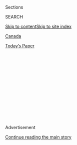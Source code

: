 <div id="app">

<div>

<div>

<div>

<div class="NYTAppHideMasthead css-1q2w90k e1suatyy0">

<div class="section css-ui9rw0 e1suatyy2">

<div class="css-eph4ug er09x8g0">

<div class="css-6n7j50">

</div>

<span class="css-1dv1kvn">Sections</span>

<div class="css-10488qs">

<span class="css-1dv1kvn">SEARCH</span>

</div>

[Skip to content](#site-content)[Skip to site
index](#site-index)

</div>

<div id="masthead-section-label" class="css-1wr3we4 eaxe0e00">

[Canada](https://www.nytimes3xbfgragh.onion/section/world/canada)

</div>

<div class="css-10698na e1huz5gh0">

</div>

</div>

<div id="masthead-bar-one" class="section hasLinks css-15hmgas e1csuq9d3">

<div class="css-uqyvli e1csuq9d0">

</div>

<div class="css-1uqjmks e1csuq9d1">

</div>

<div class="css-9e9ivx">

[](https://myaccount.nytimes3xbfgragh.onion/auth/login?response_type=cookie&client_id=vi)

</div>

<div class="css-1bvtpon e1csuq9d2">

[Today’s
Paper](https://www.nytimes3xbfgragh.onion/section/todayspaper)

</div>

</div>

</div>

</div>

<div data-aria-hidden="false">

<div id="site-content" data-role="main">

<div>

<div class="css-1aor85t" style="opacity:0.000000001;z-index:-1;visibility:hidden">

<div class="css-1hqnpie">

<div class="css-epjblv">

<span class="css-17xtcya">[Canada](/section/world/canada)</span><span class="css-x15j1o">|</span><span class="css-fwqvlz">Cracking
Open a Bottle of Calgary’s
Past</span>

</div>

<div class="css-k008qs">

<div class="css-1iwv8en">

<span class="css-18z7m18"></span>

<div>

</div>

</div>

<span class="css-1n6z4y">https://nyti.ms/32SdCWg</span>

<div class="css-1705lsu">

<div class="css-4xjgmj">

<div class="css-4skfbu" data-role="toolbar" data-aria-label="Social Media Share buttons, Save button, and Comments Panel with current comment count" data-testid="share-tools">

  - 
  - 
  - 
  - 
    
    <div class="css-6n7j50">
    
    </div>

  - 

</div>

</div>

</div>

</div>

</div>

</div>

<div id="NYT_TOP_BANNER_REGION" class="css-13pd83m">

</div>

<div id="top-wrapper" class="css-1sy8kpn">

<div id="top-slug" class="css-l9onyx">

Advertisement

</div>

[Continue reading the main
story](#after-top)

<div class="ad top-wrapper" style="text-align:center;height:100%;display:block;min-height:250px">

<div id="top" class="place-ad" data-position="top" data-size-key="top">

</div>

</div>

<div id="after-top">

</div>

</div>

<div>

<div id="sponsor-wrapper" class="css-1hyfx7x">

<div id="sponsor-slug" class="css-19vbshk">

Supported by

</div>

[Continue reading the main
story](#after-sponsor)

<div id="sponsor" class="ad sponsor-wrapper" style="text-align:center;height:100%;display:block">

</div>

<div id="after-sponsor">

</div>

</div>

<div class="css-186x18t">

CANADA LETTER

</div>

<div class="css-1vkm6nb ehdk2mb0">

# Cracking Open a Bottle of Calgary’s Past

</div>

One man’s social media post of archived 19th-century newspaper ads has
revived interest in a long forgotten drink.

<div class="css-18e8msd">

<div class="css-vp77d3 epjyd6m0">

<div class="css-hus3qt ey68jwv0" data-aria-hidden="true">

[![Ian
Austen](https://static01.graylady3jvrrxbe.onion/images/2019/07/18/reader-center/author-ian-austen/author-ian-austen-thumbLarge.png
"Ian Austen")](https://www.nytimes3xbfgragh.onion/by/ian-austen)

</div>

<div class="css-1baulvz">

By [<span class="css-1baulvz last-byline" itemprop="name">Ian
Austen</span>](https://www.nytimes3xbfgragh.onion/by/ian-austen)

</div>

</div>

  - 
    
    <div class="css-ld3wwf e16638kd2">
    
    July 24,
    2020
    
    </div>

  - 
    
    <div class="css-4xjgmj">
    
    <div class="css-d8bdto" data-role="toolbar" data-aria-label="Social Media Share buttons, Save button, and Comments Panel with current comment count" data-testid="share-tools">
    
      - 
      - 
      - 
      - 
        
        <div class="css-6n7j50">
        
        </div>
    
      - 
    
    </div>
    
    </div>

</div>

</div>

<div class="section meteredContent css-1r7ky0e" name="articleBody" itemprop="articleBody">

<div class="css-1fanzo5 StoryBodyCompanionColumn">

<div class="css-53u6y8">

For part of each week, I help put together The Times’s [live briefing on
the
pandemic](https://www.nytimes3xbfgragh.onion/news-event/coronavirus),
which continues to [ravage the United
States](https://www.nytimes3xbfgragh.onion/interactive/2020/07/23/us/coronavirus-hotspots-countries.html)
and cause [worrying
outbreaks](https://www.cbc.ca/news/politics/tam-young-people-covid19-virus-fatigue-1.5662206)
in Canada, where things are otherwise significantly better.

But the pandemic isn’t all grim destruction. It’s inspiring new
interests and resurrecting some too. That’s currently the case in
Calgary, where one man’s fascination with a remnant of the city’s past
has captured its imagination.

It began late last month when Paul Fairie’s plans for a walk were
thwarted by rain. Stuck inside, Mr. Fairie, a researcher and political
science instructor at the University of Calgary, revisited one of his
hobbies: reading old newspapers online.

</div>

</div>

<div class="css-1fanzo5 StoryBodyCompanionColumn">

<div class="css-53u6y8">

The front page of the Calgary Weekly Herald from
[September 28, 1883](http://peel.library.ualberta.ca/newspapers/CWH/1883/09/28/1/Ar00103.html)
started off its local news section with a cryptic entry of one simple
word:
“Cronk.”

<div class="css-79elbk" data-testid="photoviewer-wrapper">

<div class="css-z3e15g" data-testid="photoviewer-wrapper-hidden">

</div>

<div class="css-1a48zt4 ehw59r15" data-testid="photoviewer-children">

<div class="css-zgakxe erfvjey0">

<span class="css-1ly73wi e1tej78p0">Image</span>

<div class="css-zjzyr8">

<div data-testid="lazyimage-container" style="height:1111.6666666666667px">

</div>

</div>

</div>

<span class="css-16f3y1r e13ogyst0" data-aria-hidden="true">Cronk ads in
the Calgary Weekly Herald in
1883</span><span class="css-cnj6d5 e1z0qqy90" itemprop="copyrightHolder"><span class="css-1ly73wi e1tej78p0">Credit...</span><span>University
of Alberta Libraries</span></span>

</div>

</div>

The mystery didn’t stop there. Sprinkled throughout the front page —
like the repetitive ads that clutter 21st-century web pages — there were
several more entries, including “Dr. Cronk,” “Cronk is Good,” “Buy
Cronk,” “Cronk is the drink” and “Cronk is made at the Star Bakery.”

Dr. Fairie had come across very brief ads inserted into articles many
times before. But these one-word ads intrigued him.

“What really drew my eye was the one that was just ‘Cronk’,” he told me.
“I was like, This really isn’t enough detail at all.”

Dr. Fairie doesn’t just read old newspapers, he also frequently [posts
oddities from them on Twitter.](https://twitter.com/paulisci) They have
included a [salad recipe that uses four
doughnuts](https://twitter.com/paulisci/status/918220378685759488?s=20)
as its principal ingredient.

</div>

</div>

<div class="css-1fanzo5 StoryBodyCompanionColumn">

<div class="css-53u6y8">

So [onto Twitter went
Cronk](https://twitter.com/emollick/status/1282802428652466180?s=20).

“I thought people would like it and that would be the end of it in an
hour,” Dr. Fairie said. He had badly underestimated the power of Cronk.

First, Dr. Fairie started receiving bits of Cronk lore from antique
bottle collectors, an avid group that was well-versed in Cronk packaging
if not the beverage itself.

Someone sent Dr. Fairie a recipe for [“Dr. Cronk’s Sarsaparilla
Beer”](https://twitter.com/JNerissa/status/1275321511646126080?s=20)through
Twitter. He didn’t make it. Requiring 100 gallons of water, the recipe
was for Cronk on an industrial scale rather than for anyone’s kitchen.

</div>

</div>

<div class="css-79elbk" data-testid="photoviewer-wrapper">

<div class="css-z3e15g" data-testid="photoviewer-wrapper-hidden">

</div>

<div class="css-1a48zt4 ehw59r15" data-testid="photoviewer-children">

![<span class="css-16f3y1r e13ogyst0" data-aria-hidden="true">Paul
Fairie has revived interest in a long-forgotten
drink.</span><span class="css-cnj6d5 e1z0qqy90" itemprop="copyrightHolder"><span class="css-1ly73wi e1tej78p0">Credit...</span><span>Brendan
Miller/Calgary Herald, via
Postmedia</span></span>](https://static01.graylady3jvrrxbe.onion/images/2020/07/24/world/24canadaletter-fairie/24canadaletter-fairie-articleLarge.jpg?quality=75&auto=webp&disable=upscale)

</div>

</div>

<div class="css-1fanzo5 StoryBodyCompanionColumn">

<div class="css-53u6y8">

But as the Cronk discussion grew this month, Dr. Fairie made it his
pandemic project as he began piecing together all he could find out
about the long-forgotten drink.

He put all of that into [a 16 minute
video](https://youtu.be/4anHiXHyPVo) that some have praised as the
finest YouTube offering by a Canadian about a forgotten 19th-century
beverage.

Here’s the brief version: Cronk appears to have been created in 1839 by
Warren Cronk, a soda water maker from Albany, N.Y. Within nine years, he
had franchised his creation across much of North America. By the time
the enigmatic ads appeared in the Calgary Weekly Herald, Dr. Fairie said
that the company was most likely headed by another Warren Cronk,
probably the founder’s son. The second Warren Cronk was also in the soda
water trade and lived mainly in my hometown, Windsor, Ontario, although
he sometimes bounced across the river to Detroit.

</div>

</div>

<div class="css-1fanzo5 StoryBodyCompanionColumn">

<div class="css-53u6y8">

It’s unclear if either of them had even the slightest claim to the title
of doctor.

You’ll have to watch Dr. Fairie’s video to learn about Cronk’s role in
the [Hippodrome War
of 1853.](https://www.neh.gov/humanities/2011/septemberoctober/statement/the-circus-you-never-knew)There’s
not enough space here.

Calgary did indeed have a Star Bakery for about a decade and it marked
its loaves with stars. From what Dr. Fairie can gather, Frank Claxton,
the owner, was also an unsuccessful municipal political candidate who
eventually left town.

The original age of Cronk appears to have ended around 1910, more than a
century before the new one dawned.

Dr. Fairie’s digital news clippings have led to the creation of a
[Cronk](https://thebigsteak.com/products/cronk-is-good-t-shirt?variant=31874543878259)T-shirt,
which is being sold to raise money for a charity. Perhaps more
important, the drink is being resurrected. A microbrewery in Calgary’s
Inglewood neighborhood is brewing 800 liters of it, using the somewhat
vague recipe Dr. Fairie received.

Blake Belding, the head brewer at [Cold Garden
Brewery,](https://www.coldgarden.ca)told me that in his quest to revive
the drink he will have to use a substitute for sassafras and
sarsaparilla. After buying several pounds of the items, he found that
[food safety laws now
ban](https://www.mcgill.ca/oss/article/did-you-know/root-root-beer-sassafras)
them as possible carcinogens. A neighborhood spice shop helped him
concoct alternatives.

It will take another two to three weeks for the Cronk to fully ferment
to eliminate any danger that its bottles will explode, Mr. Belding said.

His preliminary taste test results are not wholly encouraging.

“It’s not bad," he said. “I don’t know if it’s something I would crush a
12-pack of on the weekend.”

</div>

</div>

<div class="css-1fanzo5 StoryBodyCompanionColumn">

<div class="css-53u6y8">

And what does Dr. Fairie hope to find when he cracks open his first
bottle of Cronk next month?

“I’m hoping it’s either a 10 out of 10 or a zero out of 10,” he said.
“The worst case scenario would be that it would be kind of
boring.”

-----

Cronk.

-----

## Trans Canada

</div>

</div>

<div class="css-79elbk" data-testid="photoviewer-wrapper">

<div class="css-z3e15g" data-testid="photoviewer-wrapper-hidden">

</div>

<div class="css-1a48zt4 ehw59r15" data-testid="photoviewer-children">

<div class="css-1xdhyk6 erfvjey0">

<span class="css-1ly73wi e1tej78p0">Image</span>

<div class="css-zjzyr8">

<div data-testid="lazyimage-container" style="height:257.1333333333334px">

</div>

</div>

</div>

<span class="css-16f3y1r e13ogyst0" data-aria-hidden="true">The Quebec
government is looking into why Nathalie Bondil was let
go.</span><span class="css-cnj6d5 e1z0qqy90" itemprop="copyrightHolder"><span class="css-1ly73wi e1tej78p0">Credit...</span><span>D
Dipasupil/FilmMagic, via Getty Images</span></span>

</div>

</div>

<div class="css-1fanzo5 StoryBodyCompanionColumn">

<div class="css-53u6y8">

  - To the surprise of many in the art world, the longtime director of
    the Montreal Museum of Fine Arts was [dismissed by its
    board](https://www.nytimes3xbfgragh.onion/2020/07/22/arts/design/montreal-museum-nathalie-bondil.html).
    The debate over why Nathalie Bondil was let go has led to such
    confusion and rancor that the government has stepped in to
    investigate.

  - The Federal Court has ruled that a treaty with the United States
    that allows Canada to turn away asylum seekers coming from the
    United States if they entered there from a third country [violates
    the
    constitution](https://www.nytimes3xbfgragh.onion/2020/07/22/world/canada/asylum-Safe-Third-Country-Agreement.html),
    my colleague Dan Bilefsky wrote.

  - The decision by the N.H.L. to play out its season in Edmonton and
    Toronto is a return to the past for the New York Rangers. [Gerald
    Eskenazi, a sports reporter at The Times for 41 years,
    writes](https://www.nytimes3xbfgragh.onion/2020/07/19/sports/hockey/coronavirus-nhl-canada-season.html)that
    not only was everyone on the team Canadian at one time, but the team
    used to hold its training camps in Kitchener, Ontario.

  - In June, Rev. Junia Joplin revealed a secret truth to her Baptist
    congregation in Mississauga, Ontario: She is a transgender woman.
    Christine Hauser reports that the congregation [responded this week
    by firing
    her](https://www.nytimes3xbfgragh.onion/2020/07/23/world/canada/junia-joplin-transgender-lorne-park-baptist.html).

  - The all-terrain buses that carry visitors to the Columbia Icefields
    in Jasper National Park are among Alberta’s top attractions. Last
    Saturday, [one of them became
    deadly.](https://www.nytimes3xbfgragh.onion/2020/07/18/world/canada/bus-crash-glacier-jasper-alberta.html)

-----

*A native of Windsor, Ontario, Ian Austen was educated in Toronto, lives
in Ottawa and has reported about Canada for The New York Times for the
past 16 years. Follow him on Twitter at @ianrausten.*

-----

### **How are we doing?**

We’re eager to have your thoughts about this newsletter and events in
Canada in general. Please send them to
[nytcanada@NYTimes.com](mailto:nytcanada@NYTimes.com?%20subject=Canada%20Letter%20Newsletter%20Feedback).

### **Like this email?**

Forward it to your friends, and let them know they can sign up
[here](https://www.nytimes3xbfgragh.onion/newsletters/canada-letter?smid=nytemail&smvar=canadaletter&te=1&nl=canada-today&emc=edit_cnda_20190622).

</div>

</div>

</div>

<div>

</div>

<div>

</div>

<div>

</div>

<div>

<div id="bottom-wrapper" class="css-1ede5it">

<div id="bottom-slug" class="css-l9onyx">

Advertisement

</div>

[Continue reading the main
story](#after-bottom)

<div id="bottom" class="ad bottom-wrapper" style="text-align:center;height:100%;display:block;min-height:90px">

</div>

<div id="after-bottom">

</div>

</div>

</div>

</div>

</div>

## Site Index

<div>

</div>

## Site Information Navigation

  - [© <span>2020</span> <span>The New York Times
    Company</span>](https://help.nytimes3xbfgragh.onion/hc/en-us/articles/115014792127-Copyright-notice)

<!-- end list -->

  - [NYTCo](https://www.nytco.com/)
  - [Contact
    Us](https://help.nytimes3xbfgragh.onion/hc/en-us/articles/115015385887-Contact-Us)
  - [Work with us](https://www.nytco.com/careers/)
  - [Advertise](https://nytmediakit.com/)
  - [T Brand Studio](http://www.tbrandstudio.com/)
  - [Your Ad
    Choices](https://www.nytimes3xbfgragh.onion/privacy/cookie-policy#how-do-i-manage-trackers)
  - [Privacy](https://www.nytimes3xbfgragh.onion/privacy)
  - [Terms of
    Service](https://help.nytimes3xbfgragh.onion/hc/en-us/articles/115014893428-Terms-of-service)
  - [Terms of
    Sale](https://help.nytimes3xbfgragh.onion/hc/en-us/articles/115014893968-Terms-of-sale)
  - [Site
    Map](https://spiderbites.nytimes3xbfgragh.onion)
  - [Help](https://help.nytimes3xbfgragh.onion/hc/en-us)
  - [Subscriptions](https://www.nytimes3xbfgragh.onion/subscription?campaignId=37WXW)

</div>

</div>

</div>

</div>
